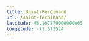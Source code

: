 ```yaml
---
title: Saint-Ferdinand
url: /saint-ferdinand/
latitude: 46.107279000000005
longitude: -71.573524
---
```

